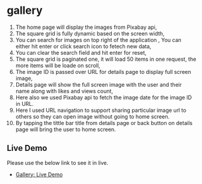 # gallery

1) The home page will display the images from Pixabay api,
2) The square grid is fully dynamic based on the screen width,
3) You can search for images on top right of the application , You can either hit enter or click search icon to fetech new data,
4) You can clear the search field and hit enter for reset,
5) The square grid is paginated one, it will load 50 items in one request, the more items will be loade on scroll,
6) The image ID is passed over URL for details page to display full screen image,
7) Details page will show the full screen image with the user and their name along with likes and views count,
8) Here also we used Pixabay api to fetch the image date for the image ID in URL.
9) Here I used URL navigation to support sharing particular image url to others so they can open image without going to home screen.
10) By tapping the tittle bar title from details page or back button on details page will bring the user to home screen.

## Live Demo

Please use the below link to see it in live.

- [Gallery: Live Demo](https://jefrisingh.github.io/gallery/)

